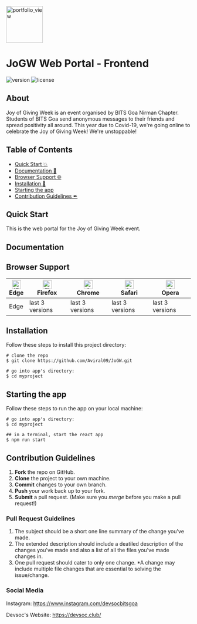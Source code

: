 <img width="100" alt="portfolio_view" src="https://devsoc.club/assets/img/logo.png">

# JoGW Web Portal - Frontend

![version](https://img.shields.io/badge/version-1.0.0-blue.svg) ![license](https://img.shields.io/badge/license-MIT-blue.svg)

## About
Joy of Giving Week is an event organised by BITS Goa Nirman Chapter. Students of BITS Goa send anonymous messages to their friends and spread positivity all around. This year due to Covid-19, we're going online to celebrate the Joy of Giving Week! We're unstoppable!

## Table of Contents
- [Quick Start :boom:](#quick-start)
- [Documentation 🧾](#documentation)
- [Browser Support 🌐](#browser-support)
- [Installation 🐣](#installation)
- [Starting the app](#starting-the-app)
- [Contribution Guidelines ✒](#contribution-guidelines)

## Quick Start
This is the web portal for the Joy of Giving Week event.

## Documentation

## Browser Support
| [<img src="https://raw.githubusercontent.com/alrra/browser-logos/master/src/edge/edge_48x48.png" alt="IE / Edge" width="24px" height="24px" />](http://godban.github.io/browsers-support-badges/)</br>Edge | [<img src="https://raw.githubusercontent.com/alrra/browser-logos/master/src/firefox/firefox_48x48.png" alt="Firefox" width="24px" height="24px" />](http://godban.github.io/browsers-support-badges/)</br>Firefox | [<img src="https://raw.githubusercontent.com/alrra/browser-logos/master/src/chrome/chrome_48x48.png" alt="Chrome" width="24px" height="24px" />](http://godban.github.io/browsers-support-badges/)</br>Chrome | [<img src="https://raw.githubusercontent.com/alrra/browser-logos/master/src/safari/safari_48x48.png" alt="Safari" width="24px" height="24px" />](http://godban.github.io/browsers-support-badges/)</br>Safari | [<img src="https://raw.githubusercontent.com/alrra/browser-logos/master/src/opera/opera_48x48.png" alt="Opera" width="24px" height="24px" />](http://godban.github.io/browsers-support-badges/)</br>Opera |
| --- | --- | --- | --- | --- |
| Edge | last 3 versions | last 3 versions | last 3 versions | last 3 versions |

## Installation

Follow these steps to install this project directory:

```
# clone the repo
$ git clone https://github.com/Aviral09/JoGW.git

# go into app's directory:
$ cd myproject

```

## Starting the app

Follow these steps to run the app on your local machine:

```
# go into app's directory:
$ cd myproject

## in a terminal, start the react app
$ npm run start

```

## Contribution Guidelines
1. **Fork** the repo on GitHub.
2. **Clone** the project to your own machine.
3. **Commit** changes to your own branch.
4. **Push** your work back up to your fork.
5. **Submit** a pull request.
(Make sure you *merge* before you make a pull request!)

### Pull Request Guidelines
1. The subject should be a short one line summary of the change you've made.
2. The extended description should include a deatiled description of the changes you've made and also a list of all the files you've made changes in.
3. One pull request should cater to only one change. *A change may include multiple file changes that are essential to solving the issue/change.

### Social Media

Instagram: <https://www.instagram.com/devsocbitsgoa>

Devsoc's Website: <https://devsoc.club/>
